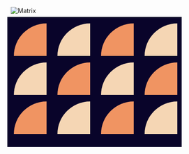 ![Matrix](https://cssbattle.dev/targets/18.png)

<div class="base">
  <div class="column">
  	<div class="quarter circle dark"></div>
    <div class="quarter circle light"></div>
    <div class="quarter circle dark"></div>
  </div>
  <div class="column">
  	<div class="quarter circle light"></div>
    <div class="quarter circle dark"></div>
    <div class="quarter circle light"></div>
  </div>
    <div class="column">
  	<div class="quarter circle dark"></div>
    <div class="quarter circle light"></div>
    <div class="quarter circle dark"></div>
  </div>
  <div class="column">
  	<div class="quarter circle light"></div>
    <div class="quarter circle dark"></div>
    <div class="quarter circle light"></div>
  </div>
</div>
<style>
  .base {
    display:flex;
    width: 400px;
    height: 300px;
    transform: translate(-8px,-8px);
    background: #09042A;
  }
  .circle {
    border-radius: 50%;
  }
  .dark {
    background: #F09462;
  }
  .light {
    background: #F5D6B4;
  }
  .quarter {
    margin:15px;
    width:75px;
    height:75px;
    border-radius:120px 0px 0px 0px;
  }
  .small {
    width:60px;
    height:60px;
    background: #F5BB9C;
    border: solid #09042A 10px
  }
  .large {
   	width:60px;
    height:60px;
    background:##09042A;
    border: solid #E78481 10px  
  }
  .top {
    transform: translate(0px, -13px);
  }
  .bottom {
    transform: translate(0px,13px);
  }
  .right {
    transform: translate(-20px);
  }
  .left {
    transform: translate(20px);
  }
  .center {
    flex-direction:column;
    background:#09042A;	
  }
</style>

